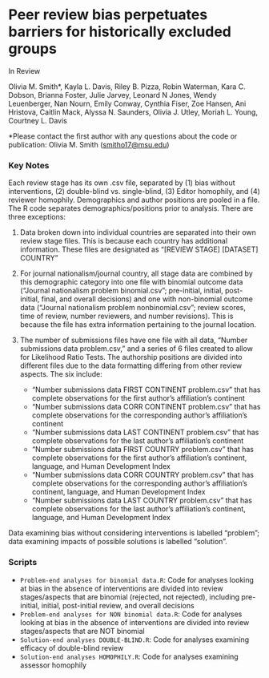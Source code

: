 
# Peer review bias perpetuates barriers for historically excluded groups
In Review 

Olivia M. Smith*, Kayla L. Davis, Riley B. Pizza, Robin Waterman, Kara C. Dobson, Brianna Foster, Julie Jarvey, Leonard N Jones, Wendy Leuenberger, Nan Nourn, Emily Conway, Cynthia Fiser, Zoe Hansen, Ani Hristova, Caitlin Mack, Alyssa N. Saunders, Olivia J. Utley, Moriah L. Young, Courtney L. Davis 

*Please contact the first author with any questions about the code or publication: Olivia M. Smith (smitho17@msu.edu)



### Key Notes
Each review stage has its own .csv file, separated by (1) bias without interventions, (2) double-blind vs. single-blind, (3) Editor homophily, and (4) reviewer homophily. Demographics and author positions are pooled in a file. The R code separates demographics/positions prior to analysis. There are three exceptions:
  1. Data broken down into individual countries are separated into their own review stage files. This is because each country has additional information. These files are designated as “[REVIEW STAGE] [DATASET] COUNTRY” 

  2. For journal nationalism/journal country, all stage data are combined by this demographic category into one file with binomial outcome data (“Journal nationalism problem binomial.csv”; pre-initial, initial, post-initial, final, and overall decisions) and one with non-binomial outcome data (“Journal nationalism problem nonbinomial.csv”; review scores, time of review, number reviewers, and number revisions). This is because the file has extra information pertaining to the journal location.

 3. The number of submissions files have one file with all data, “Number submissions data problem.csv,” and a series of 6 files created to allow for Likelihood Ratio Tests. The authorship positions are divided into different files due to the data formatting differing from other review aspects. The six include:

    * “Number submissions data FIRST CONTINENT problem.csv” that has complete observations for the first author’s affiliation’s continent
    * “Number submissions data CORR CONTINENT problem.csv” that has complete observations for the corresponding author’s affiliation’s continent
    * “Number submissions data LAST CONTINENT problem.csv” that has complete observations for the last author’s affiliation’s continent
    * “Number submissions data FIRST COUNTRY problem.csv” that has complete observations for the first author’s affiliation’s continent, language, and Human Development Index
    * “Number submissions data CORR COUNTRY problem.csv” that has complete observations for the corresponding author’s affiliation’s continent, language, and Human Development Index
    * “Number submissions data LAST COUNTRY problem.csv” that has complete observations for the last author’s affiliation’s continent, language, and Human Development Index


Data examining bias without considering interventions is labelled “problem”; data examining impacts of possible solutions is labelled “solution”. 


### Scripts
- `Problem-end analyses for binomial data.R`: Code for analyses looking at bias in the absence of interventions are divided into review stages/aspects that are binomial (rejected, not rejected), including pre-initial, initial, post-initial review, and overall decisions
- `Problem-end analyses for NON binomial data.R`: Code for analyses looking at bias in the absence of interventions are divided into review stages/aspects that are NOT binomial
- `Solution-end analyses DOUBLE-BLIND.R`: Code for analyses examining efficacy of double-blind review
- `Solution-end analyses HOMOPHILY.R`: Code for analyses examining assessor homophily
